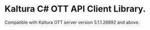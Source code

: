 # Kaltura C# OTT API Client Library.
Compatible with Kaltura OTT server version 5.1.1.26892 and above.
